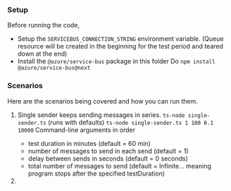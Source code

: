 ### Setup

Before running the code,

- Setup the `SERVICEBUS_CONNECTION_STRING` environment variable. (Queue resource will be created in the beginning for the test period and teared down at the end)
- Install the `@azure/service-bus` package in this folder
  Do `npm install @azure/service-bus@next`

### Scenarios

Here are the scenarios being covered and how you can run them.

1. Single sender keeps sending messages in series.
   `ts-node single-sender.ts` (runs with defaults)
   `ts-node single-sender.ts 1 100 0.1 10000`
   Command-line arguments in order

   - test duration in minutes (default = 60 min)
   - number of messages to send in each send (default = 1)
   - delay between sends in seconds (default = 0 seconds)
   - total number of messages to send (default = Infinite... meaning program stops after the specified testDuration)

2.

